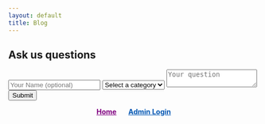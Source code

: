 ```yaml
---
layout: default
title: Blog
---
```

<link rel="stylesheet" href="./assets/css/styles-blog.css">

<h2>Ask us questions</h2>
<form id="question-form">
    <input type="text" id="name" name="name" placeholder="Your Name (optional)">
    <select id="category" name="category">
        <option value="">Select a category</option>
    </select>
    <textarea id="question" name="question" placeholder="Your question"></textarea>
    <button type="submit"><i class="fas fa-paper-plane"></i> Submit</button>
</form>

<section id="questions-container">
    <!-- Questions will be displayed dynamically -->
</section>

<nav style="text-align: center; margin-bottom: 20px;">
  <a href="./index.html" style="font-weight: bold; color: purple; margin-right: 20px;">Home</a>
  <a href="./login.html" id="login-link" style="font-weight: bold; color: #0056b3;">Admin Login</a>
</nav>
 
<script>
  document.addEventListener('DOMContentLoaded', () => {
    const loginLink = document.getElementById('login-link');
    //check if the user is logged in
    if (localStorage.getItem('loggedIn')) {
        loginLink.textContent = 'Go to admin page';
        loginLink.href = './admin.html';
      //const adminLink = document.createElement('a');
      //adminLink.href = './admin.html';
      //adminLink.textContent = 'Go to Admin Page';
      //adminLink.style.fontWeight = 'bold';
      //adminLink.style.float = 'right';

      // Append the link to the body or a specific container
      //document.body.appendChild(adminLink);
    }
  });
<script>
  document.addEventListener('DOMContentLoaded', () => {
    const loginLink = document.getElementById('login-link');
    const isLoggedIn = localStorage.getItem('loggedIn');

    if (isLoggedIn) {
      // Change link to "Admin Page" if logged in
      loginLink.textContent = 'Go to Admin Page';
      loginLink.href = './admin.html';
    } else {
      // Default link to "Login Page"
      loginLink.textContent = 'Admin Login';
      loginLink.href = './login.html';
    }
  });
</script>

<!-- Include the Supabase Library -->
<script src="https://cdn.jsdelivr.net/npm/@supabase/supabase-js"></script>

<!-- Include Your Custom Script -->
<script src="./scripts-blog.js"></script>
